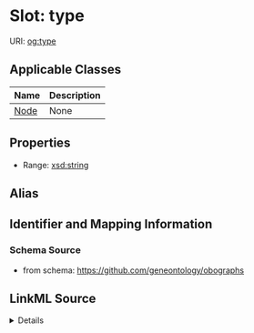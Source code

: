 # Slot: type

URI: [og:type](https://github.com/geneontology/obographs/type)



<!-- no inheritance hierarchy -->




## Applicable Classes

| Name | Description |
| --- | --- |
[Node](Node.md) | None






## Properties

* Range: [xsd:string](http://www.w3.org/2001/XMLSchema#string)






## Alias




## Identifier and Mapping Information







### Schema Source


* from schema: https://github.com/geneontology/obographs




## LinkML Source

<details>
```yaml
name: type
from_schema: https://github.com/geneontology/obographs
rank: 1000
alias: type
domain_of:
- Node
range: string

```
</details>